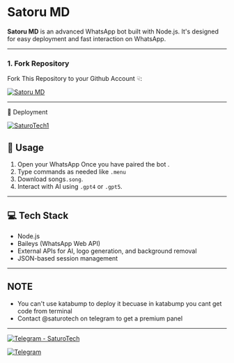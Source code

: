 
# Satoru MD


**Satoru MD** is an advanced WhatsApp bot built with Node.js. It's designed for easy deployment and fast interaction on WhatsApp.

---
### 1. Fork Repository

Fork This Repository to your Github Account ☟:

  <a href="https://github.com/SaturoTech1/Satoru-MD/fork"><img title="Satoru MD" src="ttps://img.shields.io/badge/Fork%20Repo-100000?style=for-the-badge&logo=scan&logoColor=white&labelColor=darkblue&color=darkblue"></a>

---

🚀 Deployment

<a href='https://youtube.com/@SaturoTech1' target="_blank">
  <img alt='SaturoTech1' src='https://img.shields.io/badge/YouTube-ff0000?style=for-the-badge&logo=youtube&logoColor=ff000000'/>
</a>



## 📝 Usage

1. Open your WhatsApp Once you have paired the bot .
2. Type commands as needed like `.menu`
3. Download songs`.song`.
4. Interact with AI using `.gpt4` or `.gpt5`.

---

## 💻 Tech Stack

* Node.js
* Baileys (WhatsApp Web API)
* External APIs for AI, logo generation, and background removal
* JSON-based session management

---

##  NOTE

* You can't use katabump to deploy it becuase in katabump you cant get code from terminal
* Contact @saturotech on telegram to get a premium panel
  
---

<a href="https://t.me/saturotech" target="_blank" rel="noopener noreferrer" title="Join SaturoTech on Telegram">
  <img src="https://img.shields.io/badge/Telegram-2CA5E0?style=for-the-badge&logo=telegram&logoColor=white"
       alt="Telegram - SaturoTech" />
</a>

[![Telegram](https://img.shields.io/badge/Telegram-2CA5E0?style=for-the-badge&logo=telegram&logoColor=white)](https://t.me/saturotech)



